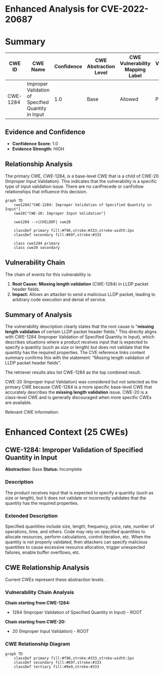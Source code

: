 # Enhanced Analysis for CVE-2022-20687

# Summary
| CWE ID | CWE Name | Confidence | CWE Abstraction Level | CWE Vulnerability Mapping Label | CWE-Vulnerability Mapping Notes |
|---|---|---|---|---|---|
| CWE-1284 | Improper Validation of Specified Quantity in Input | 1.0 | Base | Allowed | Primary CWE |

## Evidence and Confidence

*   **Confidence Score:** 1.0
*   **Evidence Strength:** HIGH

## Relationship Analysis
The primary CWE, CWE-1284, is a base-level CWE that is a child of CWE-20 (Improper Input Validation). This indicates that the vulnerability is a specific type of input validation issue. There are no canPrecede or canFollow relationships that influence this decision.

```mermaid
graph TD
    cwe1284["CWE-1284: Improper Validation of Specified Quantity in Input"]
    cwe20["CWE-20: Improper Input Validation"]
    
    cwe1284 -->|CHILDOF| cwe20
    
    classDef primary fill:#f96,stroke:#333,stroke-width:2px
    classDef secondary fill:#69f,stroke:#333
    
    class cwe1284 primary
    class cwe20 secondary
```

## Vulnerability Chain
The chain of events for this vulnerability is:
1.  **Root Cause:** **Missing length validation** (CWE-1284) in LLDP packet header fields.
2.  **Impact:** Allows an attacker to send a malicious LLDP packet, leading to arbitrary code execution and denial of service.

## Summary of Analysis
The vulnerability description clearly states that the root cause is "**missing length validation** of certain LLDP packet header fields." This directly aligns with CWE-1284 (Improper Validation of Specified Quantity in Input), which describes situations where a product receives input that is expected to specify a quantity (such as size or length) but does not validate that the quantity has the required properties. The CVE reference links content summary confirms this with the statement: "Missing length validation of LLDP packet header fields".

The retriever results also list CWE-1284 as the top combined result.

CWE-20 (Improper Input Validation) was considered but not selected as the primary CWE because CWE-1284 is a more specific base-level CWE that accurately describes the **missing length validation** issue. CWE-20 is a class-level CWE and is generally discouraged when more specific CWEs are available.

Relevant CWE Information:

# Enhanced Context (25 CWEs)

## CWE-1284: Improper Validation of Specified Quantity in Input
**Abstraction:** Base
**Status:** Incomplete

### Description
The product receives input that is expected to specify a quantity (such as size or length), but it does not validate or incorrectly validates that the quantity has the required properties.

### Extended Description


Specified quantities include size, length, frequency, price, rate, number of operations, time, and others. Code may rely on specified quantities to allocate resources, perform calculations, control iteration, etc. When the quantity is not properly validated, then attackers can specify malicious quantities to cause excessive resource allocation, trigger unexpected failures, enable buffer overflows, etc.


## CWE Relationship Analysis

Current CWEs represent these abstraction levels: .


### Vulnerability Chain Analysis

**Chain starting from CWE-1284:**
- 1284 (Improper Validation of Specified Quantity in Input) - ROOT


**Chain starting from CWE-20:**
- 20 (Improper Input Validation) - ROOT



### CWE Relationship Diagram

```mermaid
graph TD
    classDef primary fill:#f96,stroke:#333,stroke-width:2px
    classDef secondary fill:#69f,stroke:#333
    classDef tertiary fill:#9e9,stroke:#333
```